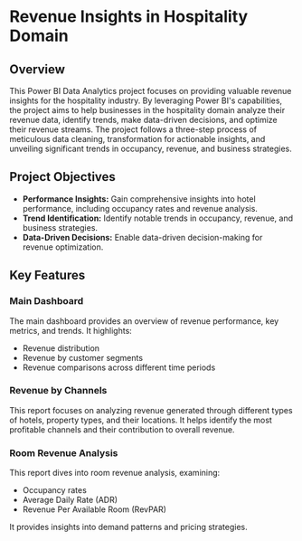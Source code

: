 # Revenue Insights in Hospitality Domain

## Overview

This Power BI Data Analytics project focuses on providing valuable revenue insights for the hospitality industry. By leveraging Power BI's capabilities, the project aims to help businesses in the hospitality domain analyze their revenue data, identify trends, make data-driven decisions, and optimize their revenue streams. The project follows a three-step process of meticulous data cleaning, transformation for actionable insights, and unveiling significant trends in occupancy, revenue, and business strategies.

## Project Objectives

- **Performance Insights:** Gain comprehensive insights into hotel performance, including occupancy rates and revenue analysis.
- **Trend Identification:** Identify notable trends in occupancy, revenue, and business strategies.
- **Data-Driven Decisions:** Enable data-driven decision-making for revenue optimization.

## Key Features

### Main Dashboard
The main dashboard provides an overview of revenue performance, key metrics, and trends. It highlights:
- Revenue distribution
- Revenue by customer segments
- Revenue comparisons across different time periods

### Revenue by Channels
This report focuses on analyzing revenue generated through different types of hotels, property types, and their locations. It helps identify the most profitable channels and their contribution to overall revenue.

### Room Revenue Analysis
This report dives into room revenue analysis, examining:
- Occupancy rates
- Average Daily Rate (ADR)
- Revenue Per Available Room (RevPAR)

It provides insights into demand patterns and pricing strategies.
